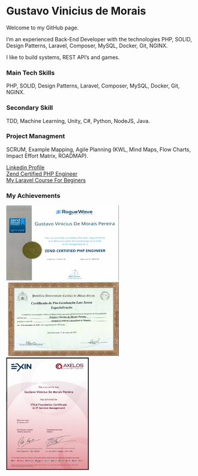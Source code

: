 # Gustavo Vinicius de Morais

Welcome to my GitHub page.

I’m an experienced Back-End Developer with the technologies PHP, SOLID, Design Patterns, Laravel, Composer, MySQL, Docker, Git, NGINX.

I like to build systems, REST API’s and games.

### Main Tech Skills
PHP, SOLID, Design Patterns, Laravel, Composer, MySQL, Docker, Git, NGINX.

### Secondary Skill
TDD, Machine Learning, Unity, C#, Python, NodeJS, Java.

### Project Managment
SCRUM, Example Mapping, Agile Planning (KWL, Mind Maps, Flow Charts, Impact Effort Matrix, ROADMAP).

[Linkedin Profile](https://www.linkedin.com/in/gustavo-vinicius/)
<br/>
[Zend Certified PHP Engineer](https://www.zend-zce.com/en/yellow-pages/ZEND031130)
<br/>
[My Laravel Course For Beginers](https://www.udemy.com/course/laravel-8-quick-start/)

### My Achievements
<img src="achievements/GustavoPHPEngineer.png" width="300" height="200">
<img src="achievements/postdegreefront.png" width="300" height="200">
<img src="achievements/itil.png" width="220" height="300">


